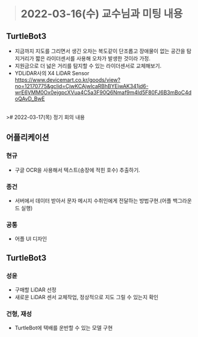 ># 2022-03-16(수) 교수님과 미팅 내용

## TurtleBot3
* 지금까지 지도를 그리면서 생긴 오차는 복도같이 단조롭고 장애물이 없는 공간을 탐지거리가 짧은 라이더센서를 사용해 오차가 발생한 것이라 가정.
* 지원금으로 더 넗은 거리를 탐지할 수 있는 라이더센서로 교체해보기.
* YDLiDAR사의 X4 LiDAR Sensor</br>
https://www.devicemart.co.kr/goods/view?no=12170775&gclid=CjwKCAjwlcaRBhBYEiwAK341jd6-wrE6VMM0Ox0ejgpcXVua4C5a3F90Q6Nmaf9m4Id5F80FJ6B3mBoC4doQAvD_BwE

</br>
># 2022-03-17(목) 정기 회의 내용

## 어플리케이션
### 현규
* 구글 OCR을 사용해서 텍스트(송장에 적힌 호수) 추출하기.
### 종건
* 서버에서 데이터 받아서 문자 메시지 수취인에게 전달하는 방법구현.(어플 백그라운드 실행)
### 공통
* 어플 UI 디자인

## TurtleBot3
### 성윤
* 구매할 LiDAR 선정
* 새로운 LiDAR 센서 교체작업, 정상적으로 지도 그릴 수 있는지 확인

### 건형, 재성
* TurtleBot에 택배를 운반할 수 있는 모델 구현 
